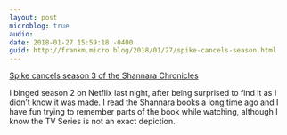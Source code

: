 ```yaml
---
layout: post
microblog: true
audio: 
date: 2018-01-27 15:59:18 -0400
guid: http://frankm.micro.blog/2018/01/27/spike-cancels-season.html
---
```

 [Spike cancels season 3 of the Shannara Chronicles](http://ew.com/tv/2018/01/17/shannara-chronicles-canceled/)

I binged season 2 on Netflix last night, after being surprised to find it as I didn’t know it was made. I read the Shannara books a long time ago and I have fun trying to remember parts of the book while watching, although I know the TV Series is not an exact depiction. 
